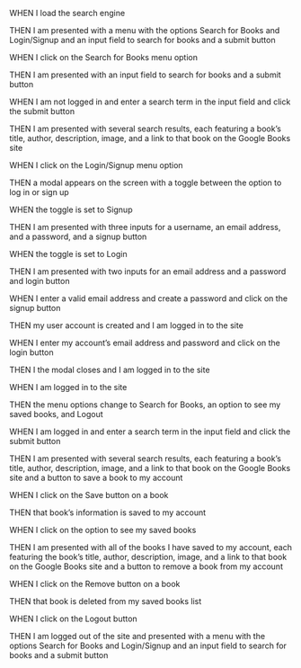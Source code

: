 
WHEN I load the search engine


THEN I am presented with a menu with the options Search for Books and Login/Signup and an input field to search for books and a submit button


WHEN I click on the Search for Books menu option


THEN I am presented with an input field to search for books and a submit button


WHEN I am not logged in and enter a search term in the input field and click the submit button


THEN I am presented with several search results, each featuring a book’s title, author, description, image, and a link to that book on the Google Books site


WHEN I click on the Login/Signup menu option



THEN a modal appears on the screen with a toggle between the option to log in or sign up


WHEN the toggle is set to Signup



THEN I am presented with three inputs for a username, an email address, and a password, and a signup button



WHEN the toggle is set to Login



THEN I am presented with two inputs for an email address and a password and login button



WHEN I enter a valid email address and create a password and click on the signup button




THEN my user account is created and I am logged in to the site



WHEN I enter my account’s email address and password and click on the login button


THEN I the modal closes and I am logged in to the site



WHEN I am logged in to the site



THEN the menu options change to Search for Books, an option to see my saved books, and Logout



WHEN I am logged in and enter a search term in the input field and click the submit button



THEN I am presented with several search results, each featuring a book’s title, author, description, image, and a link to that book on the Google Books site and a button to save a book to my account


WHEN I click on the Save button on a book



THEN that book’s information is saved to my account



WHEN I click on the option to see my saved books


THEN I am presented with all of the books I have saved to my account, each featuring the book’s title, author, description, image, and a link to that book on the Google Books site and a button to remove a book from my account



WHEN I click on the Remove button on a book


THEN that book is deleted from my saved books list



WHEN I click on the Logout button



THEN I am logged out of the site and presented with a menu with the options Search for Books and Login/Signup and an input field to search for books and a submit button

